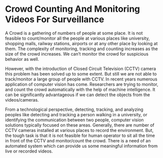 # Crowd Counting And Monitoring Videos For Surveillance


A Crowd is a gathering of numbers of people at some place. It is not feasible to count/monitor all the people at various places like university, shopping malls, railway stations, airports or at any other place by looking at them. The complexity of monitoring, tracking and counting increases as the size of the crowd increases. We can’t monitor the crowd for suspicious behavior as well.

However, with the introduction of Closed Circuit Television (CCTV) camera this problem has been solved up to some extent. But still we are not able to track/monitor a large group of people with CCTV. In recent years numerous application of computer vision has come. Researchers are trying to monitor, and count the crowd automatically with the help of machine intelligence. It can be significantly advantageous if we can detect the objects from the videos/cameras. 

From a technological perspective, detecting, tracking, and analyzing peoples like detecting and tracking a person walking in a university, or identifying the communication between two people, computer vision solutions typically focused on these areas. Generally, there are number of CCTV cameras installed at various places to record the environment. But, the tough task is that it is not feasible for human operator to sit all the time in front of the CCTV and monitor/count the crowd. There is a need of an automated system which can provide us some meaningful information from live or recorded videos.
